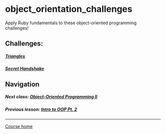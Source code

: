 # object_orientation_challenges
Apply Ruby fundamentals to these object-oriented programming challenges! 

## Challenges:  
##### [Triangles](https://github.com/Coderdotnew/intro_web_apps_acp/tree/master/06_class/03_challenges/code/01_triangles)
##### [Secret Handshake](https://github.com/Coderdotnew/intro_web_apps_acp/tree/master/06_class/03_challenges/code/02_secret_handshake)

## Navigation  
##### Next class: [Object-Oriented Programming II](https://github.com/Coderdotnew/intro_web_apps_acp/tree/master/07_class)  
##### Previous lesson: [Intro to OOP Pt. 2](https://github.com/Coderdotnew/intro_web_apps_acp/tree/master/06_class/02_object_orientation_pt2)  
---  
[Course home](https://github.com/Coderdotnew/intro_web_apps_acp)   

